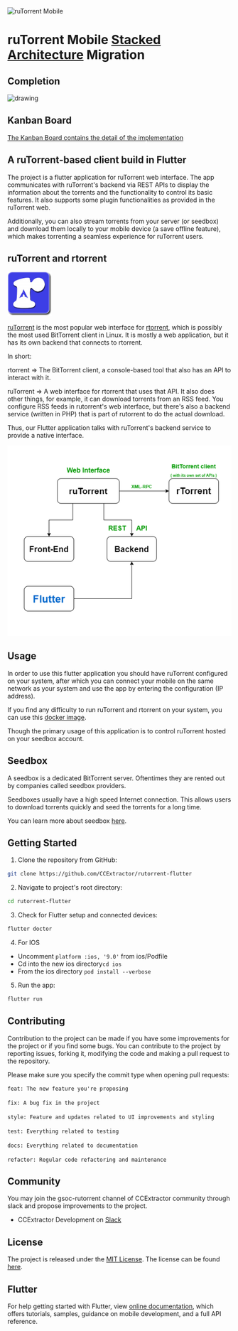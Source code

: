 
<img src="https://raw.githubusercontent.com/harchani-ritik/rutorrent-flutter/master/assets/logo/light_mode_white_background.png" alt="ruTorrent Mobile" height=200px>




# ruTorrent Mobile [Stacked Architecture](https://pub.dev/packages/stacked) Migration

## Completion
<img src="https://progress-bar.dev/37" alt="drawing" width="200"/>

## Kanban Board
[The Kanban Board contains the detail of the implementation](https://github.com/AbdulMalikDev/rutorrent-flutter/projects/1)

## **A ruTorrent-based client build in Flutter**

The project is a flutter application for ruTorrent web interface. The app communicates with ruTorrent's backend via REST APIs to display the information about the torrents and the functionality to control its basic features. It also supports some plugin functionalities as provided in the ruTorrent web.

Additionally, you can also stream torrents from your server (or seedbox) and download them locally to your mobile device (a save offline feature), which makes torrenting a seamless experience for ruTorrent users.


## ruTorrent and rtorrent

<img src="https://raw.githubusercontent.com/CCExtractor/rutorrent-flutter/master/rutorrent.jpeg" alt="ruTorrent Web" height=100px>

[ruTorrent](https://github.com/Novik/ruTorrent) is the most popular web interface for [rtorrent](https://github.com/rakshasa/rtorrent), which is possibly the most used BitTorrent client in Linux. It is mostly a web application, but it has its own backend that connects to rtorrent.

In short: 

rtorrent ⇒ The BitTorrent client, a console-based tool that also has an API to interact with it.

ruTorrent ⇒ A web interface for rtorrent that uses that API. It also does other things, for example, it can download torrents from an RSS feed. You configure RSS feeds in rutorrent's web interface, but there's also a backend service (written in PHP) that is part of rutorrent to do the actual download.

Thus, our Flutter application talks with ruTorrent's backend service to provide a native interface.

![Diagram](./assets/docs/ruTorrent%20Flutter%20Application%20Diagram.png)

## Usage

In order to use this flutter application you should have ruTorrent configured on your system, after which you can connect your mobile on the same network as your system and use the app by entering the configuration (IP address).

If you find any difficulty to run ruTorrent and rtorrent on your system, you can use this [docker image](https://hub.docker.com/r/crazymax/rtorrent-rutorrent).

Though the primary usage of this application is to control ruTorrent hosted on your seedbox account.

## Seedbox

A seedbox is a dedicated BitTorrent server. Oftentimes they are rented out by companies called seedbox providers.

Seedboxes usually have a high speed Internet connection. This allows users to download torrents quickly and seed the torrents for a long time.

You can learn more about seedbox [here](https://en.wikipedia.org/wiki/Seedbox).


## Getting Started

1. Clone the repository from GitHub:

```bash
git clone https://github.com/CCExtractor/rutorrent-flutter
```

2. Navigate to project's root directory:

```bash
cd rutorrent-flutter
```

3. Check for Flutter setup and connected devices:

```bash
flutter doctor
```

4. For IOS
- Uncomment ```platform :ios, '9.0'``` from ios/Podfile
- Cd into the new ios directory```cd ios```
- From the ios directory ```pod install --verbose```

5. Run the app:

```bash
flutter run
```

## Contributing

Contribution to the project can be made if you have some improvements for the project or if you find some bugs.
You can contribute to the project by reporting issues, forking it, modifying the code and making a pull request to the repository.

Please make sure you specify the commit type when opening pull requests:

```
feat: The new feature you're proposing

fix: A bug fix in the project

style: Feature and updates related to UI improvements and styling

test: Everything related to testing

docs: Everything related to documentation

refactor: Regular code refactoring and maintenance
```

## Community
You may join the gsoc-rutorrent channel of CCExtractor community through slack and propose improvements to the project.

* CCExtractor Development on [Slack](https://ccextractor.org/public:general:support?)

## License

The project is released under the [MIT License](http://www.opensource.org/licenses/mit-license.php). The license can be found [here](LICENSE).

## Flutter

For help getting started with Flutter, view
[online documentation](https://flutter.dev/docs), which offers tutorials,
samples, guidance on mobile development, and a full API reference.
